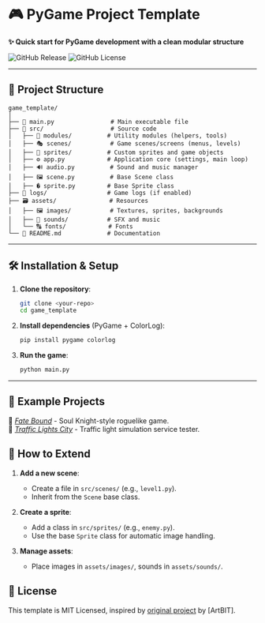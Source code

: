 # 🎮 PyGame Project Template

**✨ Quick start for PyGame development with a clean modular structure**

![GitHub Release](https://img.shields.io/github/v/release/TheSpace-hub/PygameTemplate?style=flat-square)
![GitHub License](https://img.shields.io/github/license/TheSpace-hub/PygameTemplate?style=flat-square)

---

## 📂 Project Structure

```
game_template/  
│  
├── 🚀 main.py                # Main executable file  
├── 📁 src/                   # Source code  
│   ├── 📂 modules/          # Utility modules (helpers, tools)  
│   ├── 🎭 scenes/           # Game scenes/screens (menus, levels)  
│   ├── 👾 sprites/          # Custom sprites and game objects  
│   ├── ⚙️ app.py            # Application core (settings, main loop)  
│   ├── 🔊 audio.py          # Sound and music manager  
│   ├── 🖼️ scene.py          # Base Scene class  
│   ├── � sprite.py         # Base Sprite class  
├── 📝 logs/                 # Game logs (if enabled)  
├── 🗃️ assets/               # Resources  
│   ├── 🖼️ images/           # Textures, sprites, backgrounds  
│   ├── 🎵 sounds/           # SFX and music  
│   └── 🔠 fonts/            # Fonts  
└── 📜 README.md             # Documentation  
```

---

## 🛠️ Installation & Setup

1. **Clone the repository**:
   ```bash  
   git clone <your-repo>  
   cd game_template  
   ```  

2. **Install dependencies** (PyGame + ColorLog):
   ```bash  
   pip install pygame colorlog  
   ```  

3. **Run the game**:
   ```bash  
   python main.py  
   ```  

---

## 🎯 Example Projects

🔗 *[Fate Bound](https://github.com/TheSpace-hub/FateBound)* - Soul Knight-style roguelike game.  
🔗 *[Traffic Lights City](https://github.com/TheSpace-hub/TrafficLightsCity)* - Traffic light simulation service tester.

## 🧩 How to Extend

1. **Add a new scene**:
    - Create a file in `src/scenes/` (e.g., `level1.py`).
    - Inherit from the `Scene` base class.

2. **Create a sprite**:
    - Add a class in `src/sprites/` (e.g., `enemy.py`).
    - Use the base `Sprite` class for automatic image handling.

3. **Manage assets**:
    - Place images in `assets/images/`, sounds in `assets/sounds/`.

## 📜 License

This template is MIT Licensed, inspired by [original project](https://github.com/ArtBIT/pygame-template) by [ArtBIT].
